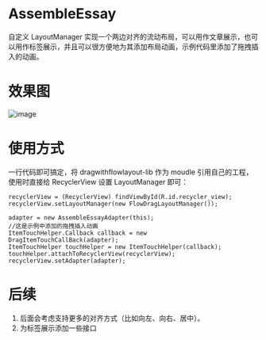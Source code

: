 # AssembleEssay
自定义 LayoutManager 实现一个两边对齐的流动布局，可以用作文章展示，也可以用作标签展示，并且可以很方便地为其添加布局动画，示例代码里添加了拖拽插入的动画。

# 效果图
![image](https://raw.githubusercontent.com/rantianhua/AssembleEssay/master/app/images/Flow_Drag_Essay_View.gif)

# 使用方式
一行代码即可搞定，将 dragwithflowlayout-lib 作为 moudle 引用自己的工程，使用时直接给 RecyclerView 设置 LayoutManager 即可：
```
recyclerView = (RecyclerView) findViewById(R.id.recycler_view);
recyclerView.setLayoutManager(new FlowDragLayoutManager());

adapter = new AssembleEssayAdapter(this);
//这是示例中添加的拖拽插入动画
ItemTouchHelper.Callback callback = new DragItemTouchCallBack(adapter);
ItemTouchHelper touchHelper = new ItemTouchHelper(callback);
touchHelper.attachToRecyclerView(recyclerView);
recyclerView.setAdapter(adapter);
```

# 后续
1. 后面会考虑支持更多的对齐方式（比如向左、向右、居中）。
2. 为标签展示添加一些接口
